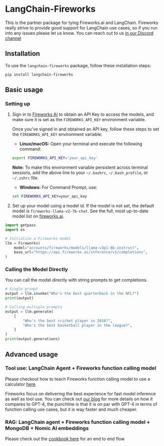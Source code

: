 # LangChain-Fireworks

This is the partner package for tying Fireworks.ai and LangChain. Fireworks really strive to provide good support for LangChain use cases, so if you run into any issues please let us know. You can reach out to us [in our Discord channel](https://discord.com/channels/1137072072808472616/)


## Installation

To use the `langchain-fireworks` package, follow these installation steps:

```bash
pip install langchain-fireworks
```



## Basic usage

### Setting up

1. Sign in to [Fireworks AI](http://fireworks.ai/) to obtain an API Key to access the models, and make sure it is set as the `FIREWORKS_API_KEY` environment variable.

    Once you've signed in and obtained an API key, follow these steps to set the `FIREWORKS_API_KEY` environment variable:
    - **Linux/macOS:** Open your terminal and execute the following command:
    ```bash
    export FIREWORKS_API_KEY='your_api_key'
    ```
    **Note:** To make this environment variable persistent across terminal sessions, add the above line to your `~/.bashrc`, `~/.bash_profile`, or `~/.zshrc` file.

    - **Windows:** For Command Prompt, use:
    ```cmd
    set FIREWORKS_API_KEY=your_api_key
    ```

2. Set up your model using a model id. If the model is not set, the default model is `fireworks-llama-v2-7b-chat`. See the full, most up-to-date model list on [fireworks.ai](https://fireworks.ai/models).

```python
import getpass
import os

# Initialize a Fireworks model
llm = Fireworks(
    model="accounts/fireworks/models/llama-v3p1-8b-instruct",
    base_url="https://api.fireworks.ai/inference/v1/completions",
)
```


### Calling the Model Directly

You can call the model directly with string prompts to get completions.

```python
# Single prompt
output = llm.invoke("Who's the best quarterback in the NFL?")
print(output)
```

```python
# Calling multiple prompts
output = llm.generate(
    [
        "Who's the best cricket player in 2016?",
        "Who's the best basketball player in the league?",
    ]
)
print(output.generations)
```





## Advanced usage
### Tool use: LangChain Agent + Fireworks function calling model
Please checkout how to teach Fireworks function calling model to use a calculator [here](https://github.com/fw-ai/cookbook/blob/main/learn/function-calling/notebooks_langchain/fireworks_langchain_tool_usage.ipynb). 

Fireworks focus on delivering the best experience for fast model inference as well as tool use. You can check out [our blog](https://fireworks.ai/blog/firefunction-v1-gpt-4-level-function-calling) for more details on how it compares to GPT-4, the punchline is that it is on par with GPT-4 in terms of function calling use cases, but it is way faster and much cheaper.

### RAG: LangChain agent + Fireworks function calling model + MongoDB + Nomic AI embeddings
Please check out the [cookbook here](https://github.com/fw-ai/cookbook/blob/main/integrations/MongoDB/project_rag_with_mongodb/mongodb_agent.ipynb) for an end to end flow
